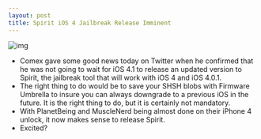 ```yaml
---
layout: post
title: Spirit iOS 4 Jailbreak Release Imminent
---
```

![img](http://media.idownloadblog.com/wp-content/uploads/2010/07/Comex-to-Release-Spirit-iOS-4-Soon.png)
* Comex gave some good news today on Twitter when he confirmed that he was not going to wait for iOS 4.1 to release an updated version to Spirit, the jailbreak tool that will work with iOS 4 and iOS 4.0.1.
* The right thing to do would be to save your SHSH blobs with Firmware Umbrella to insure you can always downgrade to a previous iOS in the future. It is the right thing to do, but it is certainly not mandatory.
* With PlanetBeing and MuscleNerd being almost done on their iPhone 4 unlock, it now makes sense to release Spirit.
* Excited?

